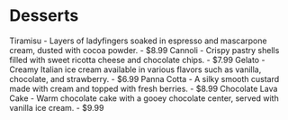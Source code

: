 # Desserts

Tiramisu - Layers of ladyfingers soaked in espresso and mascarpone cream, dusted with cocoa powder. - $8.99
Cannoli - Crispy pastry shells filled with sweet ricotta cheese and chocolate chips. - $7.99
Gelato - Creamy Italian ice cream available in various flavors such as vanilla, chocolate, and strawberry. - $6.99
Panna Cotta - A silky smooth custard made with cream and topped with fresh berries. - $8.99
Chocolate Lava Cake - Warm chocolate cake with a gooey chocolate center, served with vanilla ice cream. - $9.99
